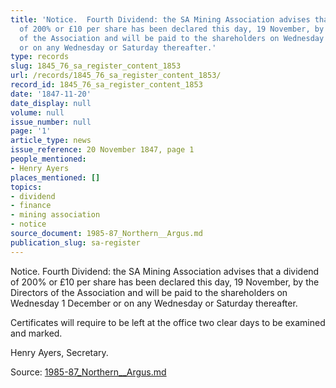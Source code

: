 ```yaml
---
title: 'Notice.  Fourth Dividend: the SA Mining Association advises that a dividend
  of 200% or £10 per share has been declared this day, 19 November, by the Directors
  of the Association and will be paid to the shareholders on Wednesday 1 December
  or on any Wednesday or Saturday thereafter.'
type: records
slug: 1845_76_sa_register_content_1853
url: /records/1845_76_sa_register_content_1853/
record_id: 1845_76_sa_register_content_1853
date: '1847-11-20'
date_display: null
volume: null
issue_number: null
page: '1'
article_type: news
issue_reference: 20 November 1847, page 1
people_mentioned:
- Henry Ayers
places_mentioned: []
topics:
- dividend
- finance
- mining association
- notice
source_document: 1985-87_Northern__Argus.md
publication_slug: sa-register
---
```


Notice.  Fourth Dividend: the SA Mining Association advises that a dividend of 200% or £10 per share has been declared this day, 19 November, by the Directors of the Association and will be paid to the shareholders on Wednesday 1 December or on any Wednesday or Saturday thereafter.

Certificates will require to be left at the office two clear days to be examined and marked.

Henry Ayers, Secretary.

Source: [1985-87_Northern__Argus.md](/downloads/markdown/1985-87_Northern__Argus.md)

